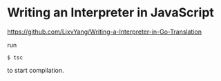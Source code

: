 # Writing an Interpreter in JavaScript

https://github.com/LixvYang/Writing-a-Interpreter-in-Go-Translation

[](https://stackoverflow.com/questions/45661027/typescript-outdir-setting-in-tsconfig-json-not-working)

run
```
$ tsc
```
to start compilation.